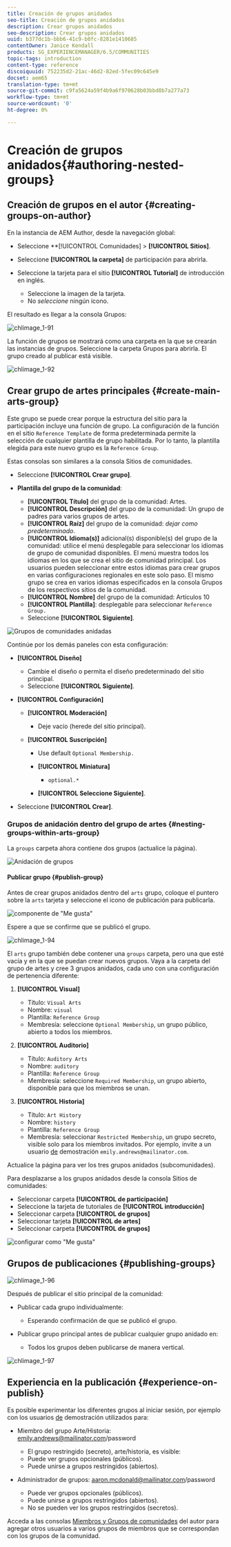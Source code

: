 ```yaml
---
title: Creación de grupos anidados
seo-title: Creación de grupos anidados
description: Crear grupos anidados
seo-description: Crear grupos anidados
uuid: b377dc1b-bbb6-41c9-b0fc-8281e1410685
contentOwner: Janice Kendall
products: SG_EXPERIENCEMANAGER/6.5/COMMUNITIES
topic-tags: introduction
content-type: reference
discoiquuid: 752235d2-21ac-46d2-82ed-5fec09c645e9
docset: aem65
translation-type: tm+mt
source-git-commit: c9fa5624a59f4b9a6f970628b03bbd8b7a277a73
workflow-type: tm+mt
source-wordcount: '0'
ht-degree: 0%

---
```



# Creación de grupos anidados{#authoring-nested-groups}

## Creación de grupos en el autor {#creating-groups-on-author}

En la instancia de AEM Author, desde la navegación global:

* Seleccione **[!UICONTROL Comunidades] > **[!UICONTROL Sitios]**.
* Seleccione **[!UICONTROL la carpeta]** de participación para abrirla.
* Seleccione la tarjeta para el sitio **[!UICONTROL Tutorial]** de introducción en inglés.

   * Seleccione la imagen de la tarjeta.
   * No *seleccione* ningún icono.

El resultado es llegar a la consola [](/help/communities/groups.md)Grupos:

![chlimage_1-91](assets/chlimage_1-91.png)

La función de grupos se mostrará como una carpeta en la que se crearán las instancias de grupos. Seleccione la carpeta Grupos para abrirla. El grupo creado al publicar está visible.

![chlimage_1-92](assets/chlimage_1-92.png)

## Crear grupo de artes principales {#create-main-arts-group}

Este grupo se puede crear porque la estructura del sitio para la participación incluye una función de grupo. La configuración de la función en el sitio `Reference Template` de forma predeterminada permite la selección de cualquier plantilla de grupo habilitada. Por lo tanto, la plantilla elegida para este nuevo grupo es la `Reference Group`.

Estas consolas son similares a la consola Sitios de comunidades.

* Seleccione **[!UICONTROL Crear grupo]**.

* **Plantilla del grupo de la comunidad**:

   * **[!UICONTROL Título]** del grupo de la comunidad: Artes.
   * **[!UICONTROL Descripción]** del grupo de la comunidad: Un grupo de padres para varios grupos de artes.
   * **[!UICONTROL Raíz]** del grupo de la comunidad: *dejar como predeterminado*.
   * **[!UICONTROL Idioma(s)]** adicional(s) disponible(s) del grupo de la comunidad: utilice el menú desplegable para seleccionar los idiomas de grupo de comunidad disponibles. El menú muestra todos los idiomas en los que se crea el sitio de comunidad principal. Los usuarios pueden seleccionar entre estos idiomas para crear grupos en varias configuraciones regionales en este solo paso. El mismo grupo se crea en varios idiomas especificados en la consola Grupos de los respectivos sitios de la comunidad.
   * **[!UICONTROL Nombre]** del grupo de la comunidad: Artículos 10
   * **[!UICONTROL Plantilla]**: desplegable para seleccionar `Reference Group.`
   * Seleccione **[!UICONTROL Siguiente]**.

![Grupos de comunidades anidadas](assets/parent-to-nestedgroup.png)

Continúe por los demás paneles con esta configuración:

* **[!UICONTROL Diseño]**

   * Cambie el diseño o permita el diseño predeterminado del sitio principal.
   * Seleccione **[!UICONTROL Siguiente]**.

* **[!UICONTROL Configuración]**

   * **[!UICONTROL Moderación]**

      * Deje vacío (herede del sitio principal).
   * **[!UICONTROL Suscripción]**

      * Use default `Optional Membership.`

      * **[!UICONTROL Miniatura]**
         * `optional.*`
      * **[!UICONTROL Seleccione Siguiente]**.



* Seleccione **[!UICONTROL Crear]**.

### Grupos de anidación dentro del grupo de artes {#nesting-groups-within-arts-group}

La `groups` carpeta ahora contiene dos grupos (actualice la página).

![Anidación de grupos](assets/create-community-group.png)

#### Publicar grupo {#publish-group}

Antes de crear grupos anidados dentro del `arts` grupo, coloque el puntero sobre la `arts` tarjeta y seleccione el icono de publicación para publicarla.

![componente de &quot;Me gusta&quot;](assets/liking-component.png)

Espere a que se confirme que se publicó el grupo.

![chlimage_1-94](assets/chlimage_1-94.png)

El `arts` grupo también debe contener una `groups` carpeta, pero una que esté vacía y en la que se puedan crear nuevos grupos. Vaya a la carpeta del grupo de artes y cree 3 grupos anidados, cada uno con una configuración de pertenencia diferente:

1. **[!UICONTROL Visual]**

   * Título: `Visual Arts`
   * Nombre: `visual`
   * Plantilla: `Reference Group`
   * Membresía: seleccione `Optional Membership`, un grupo público, abierto a todos los miembros.

1. **[!UICONTROL Auditorio]**

   * Título: `Auditory Arts`
   * Nombre: `auditory`
   * Plantilla: `Reference Group`
   * Membresía: seleccione `Required Membership`, un grupo abierto, disponible para que los miembros se unan.

1. **[!UICONTROL Historia]**

   * Título: `Art History`
   * Nombre: `history`
   * Plantilla: `Reference Group`
   * Membresía: seleccionar `Restricted Membership`, un grupo secreto, visible solo para los miembros invitados. Por ejemplo, invite a un usuario [de](/help/communities/tutorials.md#demo-users) demostración `emily.andrews@mailinator.com`.

Actualice la página para ver los tres grupos anidados (subcomunidades).

Para desplazarse a los grupos anidados desde la consola Sitios de comunidades:

* Seleccionar carpeta **[!UICONTROL de participación]**
* Seleccione la tarjeta de tutoriales de **[!UICONTROL introducción]**
* Seleccionar carpeta **[!UICONTROL de grupos]**
* Seleccionar tarjeta **[!UICONTROL de artes]**
* Seleccionar carpeta **[!UICONTROL de grupos]**

![configurar como &quot;Me gusta&quot;](assets/configure-liking.png)

## Grupos de publicaciones {#publishing-groups}

![chlimage_1-96](assets/chlimage_1-96.png)

Después de publicar el sitio principal de la comunidad:

* Publicar cada grupo individualmente:

   * Esperando confirmación de que se publicó el grupo.

* Publicar grupo principal antes de publicar cualquier grupo anidado en:

   * Todos los grupos deben publicarse de manera vertical.

![chlimage_1-97](assets/chlimage_1-97.png)

## Experiencia en la publicación {#experience-on-publish}

Es posible experimentar los diferentes grupos al iniciar sesión, por ejemplo con los usuarios [de](/help/communities/tutorials.md#demo-users) demostración utilizados para:

* Miembro del grupo Arte/Historia: emily.andrews@mailinator.com/password
   * El grupo restringido (secreto), arte/historia, es visible:
   * Puede ver grupos opcionales (públicos).
   * Puede unirse a grupos restringidos (abiertos).

* Administrador de grupos: aaron.mcdonald@mailinator.com/password

   * Puede ver grupos opcionales (públicos).
   * Puede unirse a grupos restringidos (abiertos).
   * No se pueden ver los grupos restringidos (secretos).

Acceda a las consolas [Miembros y Grupos de comunidades](/help/communities/members.md) del autor para agregar otros usuarios a varios grupos de miembros que se correspondan con los grupos de la comunidad.

